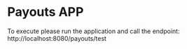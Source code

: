 # Payouts APP

To execute please run the application and call the endpoint:
http://localhost:8080/payouts/test
